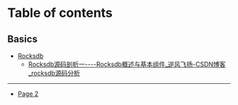 # Table of contents

## Basics

* [Rocksdb](README.md)
  * [Rocksdb源码剖析一----Rocksdb概述与基本组件\_逆风飞扬-CSDN博客\_rocksdb源码分析](basics/rocksdb/rocksdb-yuan-ma-pou-xi-yi-rocksdb-gai-shu-yu-ji-ben-zu-jian-ni-feng-fei-yang-csdn-bo-ke-rocksdb-yuan.md)

***

* [Page 2](page-2.md)
